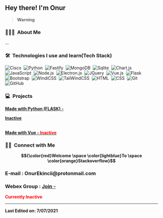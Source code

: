 <img width='40' align="left"/><h2>Hey there! I'm Onur</h2>
> __Warning__
### 👨🏻‍💻 &nbsp;About Me

...

### 🛠 &nbsp;Technologies I use and learn(Tech Stack)

![Cisco](https://img.shields.io/badge/-Cisco-05122A?style=flat&logo=cisco)&nbsp;
![Python](https://img.shields.io/badge/-Python-05122A?style=flat&logo=python)&nbsp;
![Fastify](https://img.shields.io/badge/-Fastify-05122A?style=flat&logo=Fastify)&nbsp; 
![MongoDB](https://img.shields.io/badge/-MongoDB-05122A?style=flat&logo=Mongodb)&nbsp; 
![Sqlite](https://img.shields.io/badge/-Sqlite-05122A?style=flat&logo=sqlite)&nbsp; 
![Chart.js](https://img.shields.io/badge/-Chart-05122A?style=flat&logo=chart.js)&nbsp;
![JavaScript](https://img.shields.io/badge/-JavaScript-05122A?style=flat&logo=javascript)&nbsp; 
![Node.js](https://img.shields.io/badge/-Node.js-05122A?style=flat&logo=node.js)&nbsp; 
![Electron.js](https://img.shields.io/badge/-Electron.js-05122A?style=flat&logo=electron)&nbsp; 
![JQuery](https://img.shields.io/badge/-Jquery-05122A?style=flat&logo=jquery)&nbsp; 
![Vue.js](https://img.shields.io/badge/-Vue.js-05122A?style=flat&logo=vue.js)&nbsp; 
![Flask](https://img.shields.io/badge/-Flask-05122A?style=flat&logo=flask)&nbsp; 
![Bootstrap](https://img.shields.io/badge/-Bootstrap-05122A?style=flat&logo=bootstrap&logoColor=563D7C)&nbsp; 
![WindiCSS](https://img.shields.io/badge/-windicss-05122A?style=flat&logo=windicss&logoColor=563D7C)&nbsp; 
![TailWindCSS](https://img.shields.io/badge/-tailwindcss-05122A?style=flat&logo=tailwindcss&logoColor=563D7C)&nbsp;
![HTML](https://img.shields.io/badge/-HTML-05122A?style=flat&logo=HTML5)&nbsp; 
![CSS](https://img.shields.io/badge/-CSS-05122A?style=flat&logo=CSS3&logoColor=1572B6)&nbsp; 
![Git](https://img.shields.io/badge/-Git-05122A?style=flat&logo=git)&nbsp; 
![GitHub](https://img.shields.io/badge/-GitHub-05122A?style=flat&logo=github)&nbsp; 

### 💻 &nbsp;Projects

<a href="http://tc002.herokuapp.com/"><strong>Made with Python (FLASK) - <p style="color:red;">Inactive</p><strong></a><br>
<a href="https://gabyonur.herokuapp.com/"><strong>Made with Vue - <b style="color:red;">Inactive</b></strong></a>


### 🤝🏻 &nbsp;Connect with Me

<p align="center">
$${\color{red}Welcome \space \color{lightblue}To \space \color{orange}Stackoverflow}$$

  <h3><strong>E-mail : OnurEkincii@protonmail.com</strong></h3>
  <h3><strong>Webex Group : <a href="https://cutt.ly/PWykaxX">Join -</a></strong></h3><b style="color:red;">Currently Inactive</b>
</p>

-----

Last Edited on: 7/07/2021
